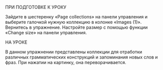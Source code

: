ПРИ ПОДГОТОВКЕ К УРОКУ

Зайдите в шестеренку «Page collections» на панели управления и выберите галочкой нужную коллекцию в колонке «Images (1)». Вернитесь в упражнение. 
Настройте размер с помощью функции «Change size» на панели управления.

НА УРОКЕ

В данном упражнении представлены коллекции для отработки различных грамматических конструкций и запоминания новых слов и фраз. При нажатии на картинку, она переворачивается.
